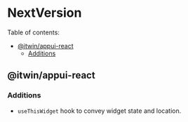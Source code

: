 # NextVersion <!-- omit from toc -->

Table of contents:

- [@itwin/appui-react](#itwinappui-react)
  - [Additions](#additions)

## @itwin/appui-react

### Additions

- `useThisWidget` hook to convey widget state and location.
